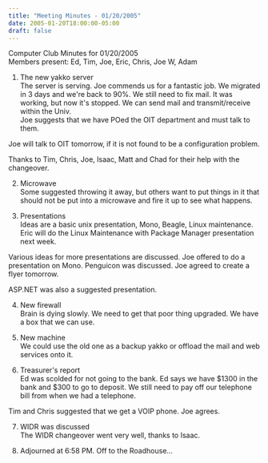 ```yaml
---
title: "Meeting Minutes - 01/20/2005"
date: 2005-01-20T18:00:00-05:00
draft: false
---
```


Computer Club Minutes for 01/20/2005<br>
Members present: Ed, Tim, Joe, Eric, Chris, Joe W, Adam<p>

1) The new yakko server<br>
The server is serving.  Joe commends us for a fantastic job.  We migrated in 3 
days and we're back to 90%.  We still need to fix mail.  It was working, but 
now it's stopped.  We can send mail and transmit/receive within the Univ.  
Joe suggests that we have POed the OIT department and must talk to them.<p>

Joe will talk to OIT tomorrow, if it is not found to be a configuration
problem.

Thanks to Tim, Chris, Joe, Isaac, Matt and Chad for their help with the 
changeover.<p>

2) Microwave<br>
Some suggested throwing it away, but others want to put things in it that
should not be put into a microwave and fire it up to see what happens.<p>

3) Presentations<br>
Ideas are a basic unix presentation, Mono, Beagle, Linux maintenance.  Eric
will do the Linux Maintenance with Package Manager presentation next week.<p>

Various ideas for more presentations are discussed.  Joe offered to do a
presentation on Mono.  Penguicon was discussed.  Joe agreed to create a flyer 
tomorrow.<p>

ASP.NET was also a suggested presentation.<p>

4) New firewall<br>
Brain is dying slowly.  We need to get that poor thing upgraded.  We have a box
that we can use.<p>

5) New machine<br>
We could use the old one as a backup yakko or offload the mail and web services
onto it.<p>

6) Treasurer's report<br>
Ed was scolded for not going to the bank.  Ed says we have $1300 in the bank
and $300 to go to deposit.  We still need to pay off our telephone bill from
when we had a telephone.<p>

Tim and Chris suggested that we get a VOIP phone.  Joe agrees.  <p>

7) WIDR was discussed<br>
The WIDR changeover went very well, thanks to Isaac.<p>

8) Adjourned at 6:58 PM.  Off to the Roadhouse...<p>


